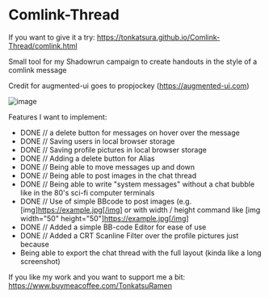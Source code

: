 # Comlink-Thread
If you want to give it a try: https://tonkatsura.github.io/Comlink-Thread/comlink.html

Small tool for my Shadowrun campaign to create handouts in the style of a comlink message

Credit for augmented-ui goes to propjockey (https://augmented-ui.com)

![image](https://user-images.githubusercontent.com/115587388/236695609-c1ea806c-49f6-47fa-a5e1-634ceb2eecd5.png)

Features I want to implement:
- DONE // a delete button for messages on hover over the message
- DONE // Saving users in local browser storage
- DONE // Saving profile pictures in local browser storage
- DONE // Adding a delete button for Alias
- DONE // Being able to move messages up and down
- DONE // Being able to post images in the chat thread
- DONE // Being able to write "system messages" without a chat bubble like in the 80's sci-fi computer terminals
- DONE // Use of simple BBcode to post images (e.g.  [img]https://example.jpg[/img] or with width / height command like [img width="50" height="50"]https://example.jpg[/img]
- DONE // Added a simple BB-code Editor for ease of use
- DONE // Added a CRT Scanline Filter over the profile pictures just because
- Being able to export the chat thread with the full layout (kinda like a long screenshot)


If you like my work and you want to support me a bit: https://www.buymeacoffee.com/TonkatsuRamen
